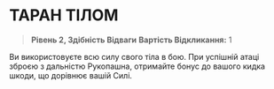 ﻿# ТАРАН ТІЛОМ

> **Рівень 2, Здібність Відваги**
> **Вартість Відкликання:** 1

Ви використовуєте всю силу свого тіла в бою. При успішній атаці зброєю з дальністю Рукопашна, отримайте бонус до вашого кидка шкоди, що дорівнює вашій Силі.